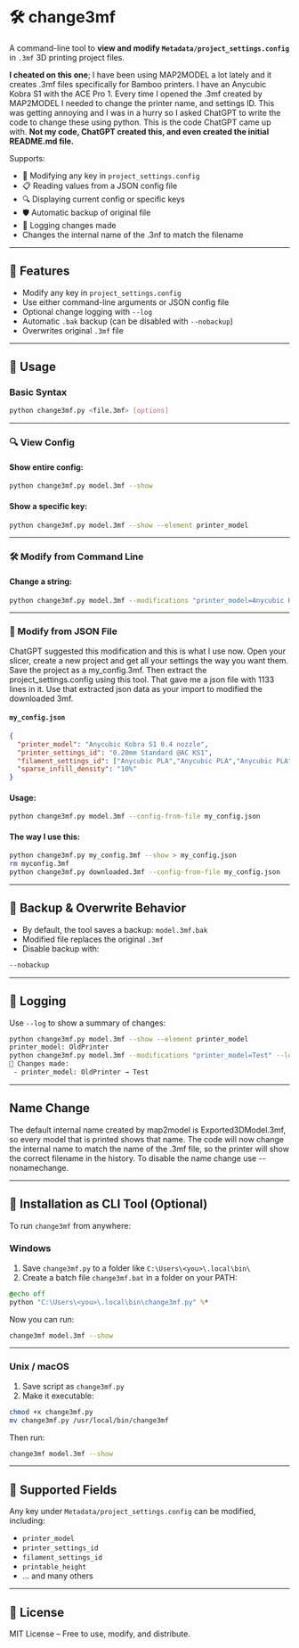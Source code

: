 # 🛠️ change3mf

A command-line tool to **view and modify `Metadata/project_settings.config`** in `.3mf` 3D printing project files.

**I cheated on this one**; I have been using MAP2MODEL a lot lately and it creates .3mf files specifically for Bamboo printers. I have an Anycubic Kobra S1 with the ACE Pro 1. Every time I opened the .3mf created by MAP2MODEL I needed to change the printer name, and settings ID. This was getting annoying and I was in a hurry so I asked ChatGPT to write the code to change these using python. This is the code ChatGPT came up with. **Not my code, ChatGPT created this, and even created the initial README.md file.**

Supports:
- 🔧 Modifying any key in `project_settings.config`
- 📋 Reading values from a JSON config file
- 🔍 Displaying current config or specific keys
- 🛡️ Automatic backup of original file
- 📜 Logging changes made
-  Changes the internal name of the .3nf to match the filename

---

## 🚀 Features

- Modify any key in `project_settings.config`
- Use either command-line arguments or JSON config file
- Optional change logging with `--log`
- Automatic `.bak` backup (can be disabled with `--nobackup`)
- Overwrites original `.3mf` file

---

## 🧰 Usage

### Basic Syntax

```bash
python change3mf.py <file.3mf> [options]
````

---

### 🔍 View Config

#### Show entire config:

```bash
python change3mf.py model.3mf --show
```

#### Show a specific key:

```bash
python change3mf.py model.3mf --show --element printer_model
```

---

### 🛠️ Modify from Command Line

#### Change a string:

```bash
python change3mf.py model.3mf --modifications "printer_model=Anycubic Kobra S1 0.4 nozzle"
```

---

### 📁 Modify from JSON File

ChatGPT suggested this modification and this is what I use now.
Open your slicer, create a new project and get all your settings the way you want them.
Save the project as a my_config.3mf.
Then extract the project_settings.config using this tool.
That gave me a json file with 1133 lines in it.
Use that extracted json data as your import to modified the downloaded 3mf.

#### `my_config.json`

```json
{
  "printer_model": "Anycubic Kobra S1 0.4 nozzle",
  "printer_settings_id": "0.20mm Standard @AC KS1",
  "filament_settings_id": ["Anycubic PLA","Anycubic PLA","Anycubic PLA","Anycubic PLA"],
  "sparse_infill_density": "10%"
}
```

#### Usage:

```bash
python change3mf.py model.3mf --config-from-file my_config.json
```

#### The way I use this:

```bash
python change3mf.py my_config.3mf --show > my_config.json
rm myconfig.3mf
python change3mf.py downloaded.3mf --config-from-file my_config.json
```

---

## 💾 Backup & Overwrite Behavior

* By default, the tool saves a backup: `model.3mf.bak`
* Modified file replaces the original `.3mf`
* Disable backup with:

```bash
--nobackup
```

---

## 📝 Logging

Use `--log` to show a summary of changes:

```bash
python change3mf.py model.3mf --show --element printer_model
printer_model: OldPrinter
python change3mf.py model.3mf --modifications "printer_model=Test" --log
🔧 Changes made:
 - printer_model: OldPrinter → Test
```

---
## Name Change

The default internal name created by map2model is Exported3DModel.3mf, so every model that is printed shows that name.
The code will now change the internal name to match the name of the .3mf file, so the printer will show the correct filename in the history.
To disable the name change use --nonamechange.

---

## 🔧 Installation as CLI Tool (Optional)

To run `change3mf` from anywhere:

### Windows

1. Save `change3mf.py` to a folder like `C:\Users\<you>\.local\bin\`
2. Create a batch file `change3mf.bat` in a folder on your PATH:

```bat
@echo off
python "C:\Users\<you>\.local\bin\change3mf.py" %*
```

Now you can run:

```bash
change3mf model.3mf --show
```

---

### Unix / macOS

1. Save script as `change3mf.py`
2. Make it executable:

```bash
chmod +x change3mf.py
mv change3mf.py /usr/local/bin/change3mf
```

Then run:

```bash
change3mf model.3mf --show
```

---


## 📂 Supported Fields

Any key under `Metadata/project_settings.config` can be modified, including:

* `printer_model`
* `printer_settings_id`
* `filament_settings_id`
* `printable_height`
* … and many others

---

## 🤝 License

MIT License – Free to use, modify, and distribute.
